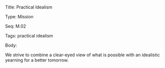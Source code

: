 Title:  Practical Idealism

Type:   Mission

Seq:    M.02

Tags:   practical idealism

Body:   
 
We strive to combine a clear-eyed view of what is possible with an idealistic yearning for a better tomorrow.


